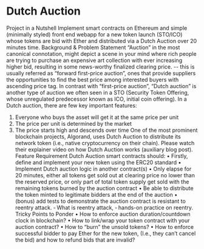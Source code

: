 # Dutch Auction
Project in a Nutshell
Implement smart contracts on Ethereum and simple (minimally styled) front end webapp for a new token launch
(STO/ICO) whose tokens are bid with Ether and distributed via a Dutch Auction over 20 minutes time.
Background & Problem Statement
“Auction” in the most canonical connotation, might depict a scene in your mind where rich people are trying to purchase
an expensive art collection with ever increasing higher bid, resulting in some news-worthy finalized clearing price. -- this
is usually referred as “forward first-price auction”, ones that provide suppliers the opportunities to find the best price
among interested buyers with ascending price tag.
In contrast with “first-price auction”, “Dutch auction” is another type of auction we often seen in a STO (Security Token
Offering, whose unregulated predecessor known as ICO, initial coin offering). In a Dutch auction, there are few key
important features:
1. Everyone who buys the asset will get it at the same price per unit
2. The price per unit is determined by the market
3. The price starts high and descends over time
One of the most prominent blockchain projects, Algorand, uses Dutch Auction to distribute its network token (i.e., native
cryptocurrency on their chain). Please watch their explainer video on how Dutch Auction works (auxiliary blog post).
Feature Requirement
Dutch Auction smart contracts should:
• Firstly, define and implement your new token using the ERC20 standard
• Implement Dutch auction logic in another contract(s)
• Only elapse for 20 minutes, either all tokens get sold out at clearing price no lower than the reserved price, or
only part of total token supply get sold with the remaining tokens burned by the auction contract
• Be able to distribute the token minted to legitimate bidders at the end of the auction
• (bonus) add tests to demonstrate the auction contract is resistant to reentry attack.
▫ What is reentry attack,
▫ hands-on practice on reentry.
Tricky Points to Ponder
• How to enforce auction duration/countdown clock in blockchain?
• How to link/wrap your token contract with your auction contract?
• How to “burn” the unsold tokens?
• How to enforce successful bidder to pay Ether for the new token, (I.e., they can’t cancel the bid) and how to
refund bids that are invalid?
